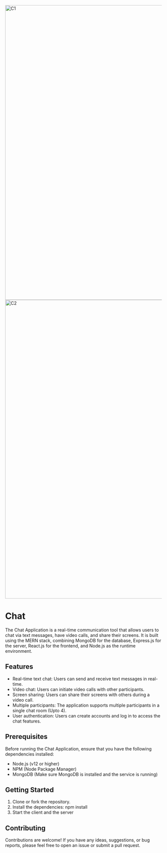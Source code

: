 <img width="947" alt="C1" src="https://github.com/homosapian1999/Chat/assets/52074379/3afa3204-de58-4d93-bf23-a04e62610904">


<img width="960" alt="C2" src="https://github.com/homosapian1999/Chat/assets/52074379/b06d88b1-b48d-4df4-b315-37c7940638ed">


# Chat
The Chat Application is a real-time communication tool that allows users to chat via text messages, have video calls, and share their screens. It is built using the MERN stack, combining MongoDB for the database, Express.js for the server, React.js for the frontend, and Node.js as the runtime environment.

## Features
- Real-time text chat: Users can send and receive text messages in real-time.
- Video chat: Users can initiate video calls with other participants.
- Screen sharing: Users can share their screens with others during a video call.
- Multiple participants: The application supports multiple participants in a single chat room (Upto 4).
- User authentication: Users can create accounts and log in to access the chat features.

## Prerequisites
Before running the Chat Application, ensure that you have the following dependencies installed:

- Node.js (v12 or higher)
- NPM (Node Package Manager)
- MongoDB (Make sure MongoDB is installed and the service is running)

## Getting Started
1. Clone or fork the repository.
2. Install the dependencies: npm install
3. Start the client and the server

## Contributing
Contributions are welcome! If you have any ideas, suggestions, or bug reports, please feel free to open an issue or submit a pull request.


